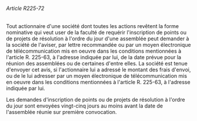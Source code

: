###### Article R225-72

Tout actionnaire d'une société dont toutes les actions revêtent la forme nominative qui veut user de la faculté de requérir l'inscription de points ou de projets de résolution à l'ordre du jour d'une assemblée peut demander à la société de l'aviser, par lettre recommandée ou par un moyen électronique de télécommunication mis en oeuvre dans les conditions mentionnées à l'article R. 225-63, à l'adresse indiquée par lui, de la date prévue pour la réunion des assemblées ou de certaines d'entre elles. La société est tenue d'envoyer cet avis, si l'actionnaire lui a adressé le montant des frais d'envoi, ou de le lui adresser par un moyen électronique de télécommunication mis en oeuvre dans les conditions mentionnées à l'article R. 225-63, à l'adresse indiquée par lui.

Les demandes d'inscription de points ou de projets de résolution à l'ordre du jour sont envoyées vingt-cinq jours au moins avant la date de l'assemblée réunie sur première convocation.

